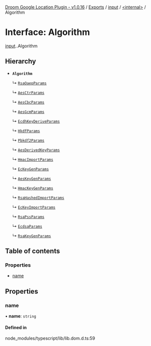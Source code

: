 [Droom Google Location Plugin - v1.0.16](../README.md) / [Exports](../modules.md) / [input](../modules/input.md) / [<internal\>](../modules/input._internal_.md) / Algorithm

# Interface: Algorithm

[input](../modules/input.md).[<internal>](../modules/input._internal_.md).Algorithm

## Hierarchy

- **`Algorithm`**

  ↳ [`RsaOaepParams`](input._internal_.RsaOaepParams.md)

  ↳ [`AesCtrParams`](input._internal_.AesCtrParams.md)

  ↳ [`AesCbcParams`](input._internal_.AesCbcParams.md)

  ↳ [`AesGcmParams`](input._internal_.AesGcmParams.md)

  ↳ [`EcdhKeyDeriveParams`](input._internal_.EcdhKeyDeriveParams.md)

  ↳ [`HkdfParams`](input._internal_.HkdfParams.md)

  ↳ [`Pbkdf2Params`](input._internal_.Pbkdf2Params.md)

  ↳ [`AesDerivedKeyParams`](input._internal_.AesDerivedKeyParams.md)

  ↳ [`HmacImportParams`](input._internal_.HmacImportParams.md)

  ↳ [`EcKeyGenParams`](input._internal_.EcKeyGenParams.md)

  ↳ [`AesKeyGenParams`](input._internal_.AesKeyGenParams.md)

  ↳ [`HmacKeyGenParams`](input._internal_.HmacKeyGenParams.md)

  ↳ [`RsaHashedImportParams`](input._internal_.RsaHashedImportParams.md)

  ↳ [`EcKeyImportParams`](input._internal_.EcKeyImportParams.md)

  ↳ [`RsaPssParams`](input._internal_.RsaPssParams.md)

  ↳ [`EcdsaParams`](input._internal_.EcdsaParams.md)

  ↳ [`RsaKeyGenParams`](input._internal_.RsaKeyGenParams.md)

## Table of contents

### Properties

- [name](input._internal_.Algorithm.md#name)

## Properties

### name

• **name**: `string`

#### Defined in

node_modules/typescript/lib/lib.dom.d.ts:59
